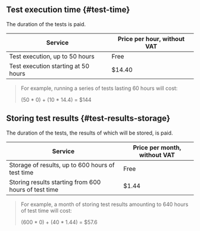 ## Test execution time {#test-time}

The duration of the tests is paid.

| Service                              | Price per hour, without VAT |
| ------------------------------------ | --------------------------- |
| Test execution, up to 50 hours       | Free                        |
| Test execution starting at 50 hours  | $14.40                      |

> For example, running a series of tests lasting 60 hours will cost:
>
> (50 * 0) + (10 * 14.4) = $144

## Storing test results {#test-results-storage} 

The duration of the tests, the results of which will be stored, is paid. 

| Service                                                | Price per month, without VAT |
| ------------------------------------------------------ | ---------------------------- |
| Storage of results, up to 600 hours of test time       | Free                         |
| Storing results starting from 600 hours of test time   | $1.44                        |

> For example, a month of storing test results amounting to 640 hours of test time will cost:
>
> (600 * 0) + (40 * 1.44) = $57.6